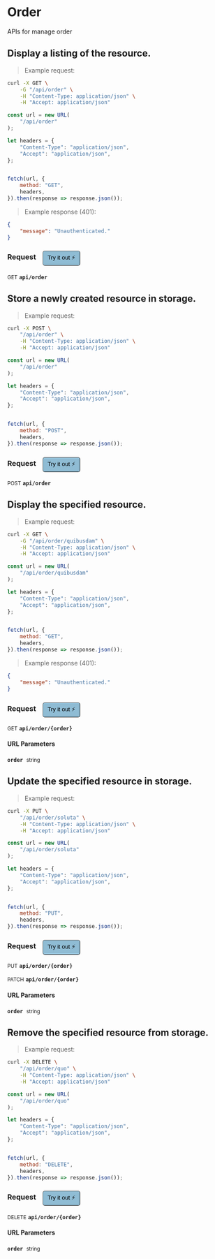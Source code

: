 # Order

APIs for manage order

## Display a listing of the resource.




> Example request:

```bash
curl -X GET \
    -G "/api/order" \
    -H "Content-Type: application/json" \
    -H "Accept: application/json"
```

```javascript
const url = new URL(
    "/api/order"
);

let headers = {
    "Content-Type": "application/json",
    "Accept": "application/json",
};


fetch(url, {
    method: "GET",
    headers,
}).then(response => response.json());
```


> Example response (401):

```json
{
    "message": "Unauthenticated."
}
```
<div id="execution-results-GETapi-order" hidden>
    <blockquote>Received response<span id="execution-response-status-GETapi-order"></span>:</blockquote>
    <pre class="json"><code id="execution-response-content-GETapi-order"></code></pre>
</div>
<div id="execution-error-GETapi-order" hidden>
    <blockquote>Request failed with error:</blockquote>
    <pre><code id="execution-error-message-GETapi-order"></code></pre>
</div>
<form id="form-GETapi-order" data-method="GET" data-path="api/order" data-authed="0" data-hasfiles="0" data-headers='{"Content-Type":"application\/json","Accept":"application\/json"}' onsubmit="event.preventDefault(); executeTryOut('GETapi-order', this);">
<h3>
    Request&nbsp;&nbsp;&nbsp;
        <button type="button" style="background-color: #8fbcd4; padding: 5px 10px; border-radius: 5px; border-width: thin;" id="btn-tryout-GETapi-order" onclick="tryItOut('GETapi-order');">Try it out ⚡</button>
    <button type="button" style="background-color: #c97a7e; padding: 5px 10px; border-radius: 5px; border-width: thin;" id="btn-canceltryout-GETapi-order" onclick="cancelTryOut('GETapi-order');" hidden>Cancel</button>&nbsp;&nbsp;
    <button type="submit" style="background-color: #6ac174; padding: 5px 10px; border-radius: 5px; border-width: thin;" id="btn-executetryout-GETapi-order" hidden>Send Request 💥</button>
    </h3>
<p>
<small class="badge badge-green">GET</small>
 <b><code>api/order</code></b>
</p>
</form>


## Store a newly created resource in storage.




> Example request:

```bash
curl -X POST \
    "/api/order" \
    -H "Content-Type: application/json" \
    -H "Accept: application/json"
```

```javascript
const url = new URL(
    "/api/order"
);

let headers = {
    "Content-Type": "application/json",
    "Accept": "application/json",
};


fetch(url, {
    method: "POST",
    headers,
}).then(response => response.json());
```


<div id="execution-results-POSTapi-order" hidden>
    <blockquote>Received response<span id="execution-response-status-POSTapi-order"></span>:</blockquote>
    <pre class="json"><code id="execution-response-content-POSTapi-order"></code></pre>
</div>
<div id="execution-error-POSTapi-order" hidden>
    <blockquote>Request failed with error:</blockquote>
    <pre><code id="execution-error-message-POSTapi-order"></code></pre>
</div>
<form id="form-POSTapi-order" data-method="POST" data-path="api/order" data-authed="0" data-hasfiles="0" data-headers='{"Content-Type":"application\/json","Accept":"application\/json"}' onsubmit="event.preventDefault(); executeTryOut('POSTapi-order', this);">
<h3>
    Request&nbsp;&nbsp;&nbsp;
        <button type="button" style="background-color: #8fbcd4; padding: 5px 10px; border-radius: 5px; border-width: thin;" id="btn-tryout-POSTapi-order" onclick="tryItOut('POSTapi-order');">Try it out ⚡</button>
    <button type="button" style="background-color: #c97a7e; padding: 5px 10px; border-radius: 5px; border-width: thin;" id="btn-canceltryout-POSTapi-order" onclick="cancelTryOut('POSTapi-order');" hidden>Cancel</button>&nbsp;&nbsp;
    <button type="submit" style="background-color: #6ac174; padding: 5px 10px; border-radius: 5px; border-width: thin;" id="btn-executetryout-POSTapi-order" hidden>Send Request 💥</button>
    </h3>
<p>
<small class="badge badge-black">POST</small>
 <b><code>api/order</code></b>
</p>
</form>


## Display the specified resource.




> Example request:

```bash
curl -X GET \
    -G "/api/order/quibusdam" \
    -H "Content-Type: application/json" \
    -H "Accept: application/json"
```

```javascript
const url = new URL(
    "/api/order/quibusdam"
);

let headers = {
    "Content-Type": "application/json",
    "Accept": "application/json",
};


fetch(url, {
    method: "GET",
    headers,
}).then(response => response.json());
```


> Example response (401):

```json
{
    "message": "Unauthenticated."
}
```
<div id="execution-results-GETapi-order--order-" hidden>
    <blockquote>Received response<span id="execution-response-status-GETapi-order--order-"></span>:</blockquote>
    <pre class="json"><code id="execution-response-content-GETapi-order--order-"></code></pre>
</div>
<div id="execution-error-GETapi-order--order-" hidden>
    <blockquote>Request failed with error:</blockquote>
    <pre><code id="execution-error-message-GETapi-order--order-"></code></pre>
</div>
<form id="form-GETapi-order--order-" data-method="GET" data-path="api/order/{order}" data-authed="0" data-hasfiles="0" data-headers='{"Content-Type":"application\/json","Accept":"application\/json"}' onsubmit="event.preventDefault(); executeTryOut('GETapi-order--order-', this);">
<h3>
    Request&nbsp;&nbsp;&nbsp;
        <button type="button" style="background-color: #8fbcd4; padding: 5px 10px; border-radius: 5px; border-width: thin;" id="btn-tryout-GETapi-order--order-" onclick="tryItOut('GETapi-order--order-');">Try it out ⚡</button>
    <button type="button" style="background-color: #c97a7e; padding: 5px 10px; border-radius: 5px; border-width: thin;" id="btn-canceltryout-GETapi-order--order-" onclick="cancelTryOut('GETapi-order--order-');" hidden>Cancel</button>&nbsp;&nbsp;
    <button type="submit" style="background-color: #6ac174; padding: 5px 10px; border-radius: 5px; border-width: thin;" id="btn-executetryout-GETapi-order--order-" hidden>Send Request 💥</button>
    </h3>
<p>
<small class="badge badge-green">GET</small>
 <b><code>api/order/{order}</code></b>
</p>
<h4 class="fancy-heading-panel"><b>URL Parameters</b></h4>
<p>
<b><code>order</code></b>&nbsp;&nbsp;<small>string</small>  &nbsp;
<input type="text" name="order" data-endpoint="GETapi-order--order-" data-component="url" required  hidden>
<br>
</p>
</form>


## Update the specified resource in storage.




> Example request:

```bash
curl -X PUT \
    "/api/order/soluta" \
    -H "Content-Type: application/json" \
    -H "Accept: application/json"
```

```javascript
const url = new URL(
    "/api/order/soluta"
);

let headers = {
    "Content-Type": "application/json",
    "Accept": "application/json",
};


fetch(url, {
    method: "PUT",
    headers,
}).then(response => response.json());
```


<div id="execution-results-PUTapi-order--order-" hidden>
    <blockquote>Received response<span id="execution-response-status-PUTapi-order--order-"></span>:</blockquote>
    <pre class="json"><code id="execution-response-content-PUTapi-order--order-"></code></pre>
</div>
<div id="execution-error-PUTapi-order--order-" hidden>
    <blockquote>Request failed with error:</blockquote>
    <pre><code id="execution-error-message-PUTapi-order--order-"></code></pre>
</div>
<form id="form-PUTapi-order--order-" data-method="PUT" data-path="api/order/{order}" data-authed="0" data-hasfiles="0" data-headers='{"Content-Type":"application\/json","Accept":"application\/json"}' onsubmit="event.preventDefault(); executeTryOut('PUTapi-order--order-', this);">
<h3>
    Request&nbsp;&nbsp;&nbsp;
        <button type="button" style="background-color: #8fbcd4; padding: 5px 10px; border-radius: 5px; border-width: thin;" id="btn-tryout-PUTapi-order--order-" onclick="tryItOut('PUTapi-order--order-');">Try it out ⚡</button>
    <button type="button" style="background-color: #c97a7e; padding: 5px 10px; border-radius: 5px; border-width: thin;" id="btn-canceltryout-PUTapi-order--order-" onclick="cancelTryOut('PUTapi-order--order-');" hidden>Cancel</button>&nbsp;&nbsp;
    <button type="submit" style="background-color: #6ac174; padding: 5px 10px; border-radius: 5px; border-width: thin;" id="btn-executetryout-PUTapi-order--order-" hidden>Send Request 💥</button>
    </h3>
<p>
<small class="badge badge-darkblue">PUT</small>
 <b><code>api/order/{order}</code></b>
</p>
<p>
<small class="badge badge-purple">PATCH</small>
 <b><code>api/order/{order}</code></b>
</p>
<h4 class="fancy-heading-panel"><b>URL Parameters</b></h4>
<p>
<b><code>order</code></b>&nbsp;&nbsp;<small>string</small>  &nbsp;
<input type="text" name="order" data-endpoint="PUTapi-order--order-" data-component="url" required  hidden>
<br>
</p>
</form>


## Remove the specified resource from storage.




> Example request:

```bash
curl -X DELETE \
    "/api/order/quo" \
    -H "Content-Type: application/json" \
    -H "Accept: application/json"
```

```javascript
const url = new URL(
    "/api/order/quo"
);

let headers = {
    "Content-Type": "application/json",
    "Accept": "application/json",
};


fetch(url, {
    method: "DELETE",
    headers,
}).then(response => response.json());
```


<div id="execution-results-DELETEapi-order--order-" hidden>
    <blockquote>Received response<span id="execution-response-status-DELETEapi-order--order-"></span>:</blockquote>
    <pre class="json"><code id="execution-response-content-DELETEapi-order--order-"></code></pre>
</div>
<div id="execution-error-DELETEapi-order--order-" hidden>
    <blockquote>Request failed with error:</blockquote>
    <pre><code id="execution-error-message-DELETEapi-order--order-"></code></pre>
</div>
<form id="form-DELETEapi-order--order-" data-method="DELETE" data-path="api/order/{order}" data-authed="0" data-hasfiles="0" data-headers='{"Content-Type":"application\/json","Accept":"application\/json"}' onsubmit="event.preventDefault(); executeTryOut('DELETEapi-order--order-', this);">
<h3>
    Request&nbsp;&nbsp;&nbsp;
        <button type="button" style="background-color: #8fbcd4; padding: 5px 10px; border-radius: 5px; border-width: thin;" id="btn-tryout-DELETEapi-order--order-" onclick="tryItOut('DELETEapi-order--order-');">Try it out ⚡</button>
    <button type="button" style="background-color: #c97a7e; padding: 5px 10px; border-radius: 5px; border-width: thin;" id="btn-canceltryout-DELETEapi-order--order-" onclick="cancelTryOut('DELETEapi-order--order-');" hidden>Cancel</button>&nbsp;&nbsp;
    <button type="submit" style="background-color: #6ac174; padding: 5px 10px; border-radius: 5px; border-width: thin;" id="btn-executetryout-DELETEapi-order--order-" hidden>Send Request 💥</button>
    </h3>
<p>
<small class="badge badge-red">DELETE</small>
 <b><code>api/order/{order}</code></b>
</p>
<h4 class="fancy-heading-panel"><b>URL Parameters</b></h4>
<p>
<b><code>order</code></b>&nbsp;&nbsp;<small>string</small>  &nbsp;
<input type="text" name="order" data-endpoint="DELETEapi-order--order-" data-component="url" required  hidden>
<br>
</p>
</form>



